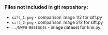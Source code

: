 ### **Files not included in git repository:**
* `sift_1.png` - comparison image 1/2 for sift.py  
* `sift_2.png` - comparison image 2/2 for sift.py  
* `../NWPU-RESISC45` - image dataset for knn.py  
